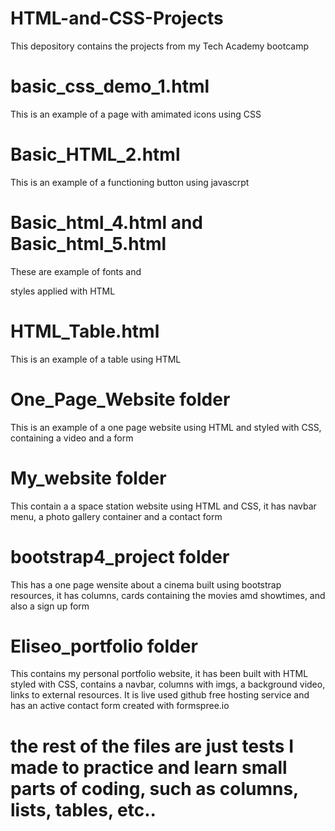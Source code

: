 # HTML-and-CSS-Projects
This depository contains the projects from my Tech Academy bootcamp
# basic_css_demo_1.html
This is an example of a page with amimated icons using CSS 
# Basic_HTML_2.html
This is an example of a functioning button using javascrpt
# Basic_html_4.html and Basic_html_5.html
These are example of fonts and <p> styles applied with HTML
# HTML_Table.html
This is an example of a table using HTML
# One_Page_Website folder
This is an example of a one page website using HTML and styled with CSS, containing a video and a form
# My_website folder
This contain a a space station website using HTML and CSS, it has navbar menu, a photo gallery container and a contact form
# bootstrap4_project folder
This has a one page wensite about a cinema built using bootstrap resources, it has columns, cards containing the movies amd showtimes, and also a sign up form
# Eliseo_portfolio folder
This contains my personal portfolio website, it has been built with HTML styled with CSS, contains a navbar, columns with imgs, a background video, links to external resources. It is live used github free hosting service and has an active contact form created with formspree.io 
# the rest of the files are just tests I made to practice and learn small parts of coding, such as columns, lists, tables, etc..
